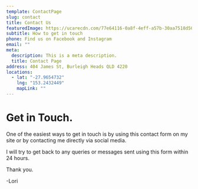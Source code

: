 ```yaml
---
template: ContactPage
slug: contact
title: Contact Us
featuredImage: https://ucarecdn.com/77e64116-0a8f-4eff-a57b-30aa7518d505/
subtitle: How to get in touch
phone: Find us on Facebook and Instagram
email: ""
meta:
  description: This is a meta description.
  title: Contact Page
address: 404 James St, Burleigh Heads QLD 4220
locations:
  - lat: "-27.9654732"
    lng: "153.2432449"
    mapLink: ""
---
```

# Get in Touch.

One of the easiest ways to get in touch is by using this contact form on my site or by contacting me directly via social media. 

I will try to get back to any queries or messages sent using this form within 24 hours.

Thank you.

\-Lori